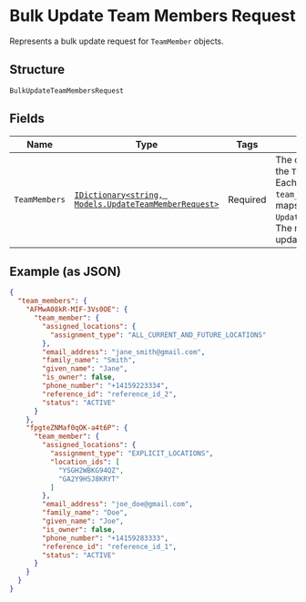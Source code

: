 
# Bulk Update Team Members Request

Represents a bulk update request for `TeamMember` objects.

## Structure

`BulkUpdateTeamMembersRequest`

## Fields

| Name | Type | Tags | Description |
|  --- | --- | --- | --- |
| `TeamMembers` | [`IDictionary<string, Models.UpdateTeamMemberRequest>`](../../doc/models/update-team-member-request.md) | Required | The data used to update the `TeamMember` objects. Each key is the `team_member_id` that maps to the `UpdateTeamMemberRequest`. The maximum number of update objects is 25. |

## Example (as JSON)

```json
{
  "team_members": {
    "AFMwA08kR-MIF-3Vs0OE": {
      "team_member": {
        "assigned_locations": {
          "assignment_type": "ALL_CURRENT_AND_FUTURE_LOCATIONS"
        },
        "email_address": "jane_smith@gmail.com",
        "family_name": "Smith",
        "given_name": "Jane",
        "is_owner": false,
        "phone_number": "+14159223334",
        "reference_id": "reference_id_2",
        "status": "ACTIVE"
      }
    },
    "fpgteZNMaf0qOK-a4t6P": {
      "team_member": {
        "assigned_locations": {
          "assignment_type": "EXPLICIT_LOCATIONS",
          "location_ids": [
            "YSGH2WBKG94QZ",
            "GA2Y9HSJ8KRYT"
          ]
        },
        "email_address": "joe_doe@gmail.com",
        "family_name": "Doe",
        "given_name": "Joe",
        "is_owner": false,
        "phone_number": "+14159283333",
        "reference_id": "reference_id_1",
        "status": "ACTIVE"
      }
    }
  }
}
```

